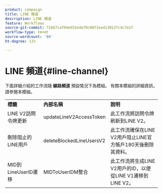 ```yaml
---
product: campaign
title: LINE 頻道
description: LINE 頻道
feature: Workflows
source-git-commit: 72467caf94e652ede70c00f1ea413012fc4c7e1f
workflow-type: tm+mt
source-wordcount: '94'
ht-degree: 11%

---
```



# LINE 頻道{#line-channel}

下面詳細介紹的工作流隨 **線路頻道** 預設情況下為模組。 有關本模組的詳細資訊，請參閱本模組。

<table> 
 <tbody> 
  <tr> 
   <td> <strong>標籤</strong><br /> </td> 
   <td> <strong>內部名稱</strong><br /> </td> 
   <td> <strong>說明</strong><br /> </td> 
  </tr> 
  <tr> 
   <td> <span class="uicontrol">LINE V2訪問令牌更新</span> <br /> </td> 
   <td> <span class="uicontrol">updateLineV2AccessToken</span> <br /> </td> 
   <td> 此工作流將訪問令牌刷新到LINE V2。<br /> </td> 
  </tr> 
  <tr> 
   <td> <span class="uicontrol">刪除阻止的LINE用戶</span> <br /> </td> 
   <td> <span class="uicontrol">deleteBlockedLineUsersV2</span> <br /> </td> 
   <td> 此工作流確保在LINE V2用戶阻止LINE官方帳戶180天後刪除其資料。<br /> </td> 
  </tr> 
  <tr> 
   <td> <span class="uicontrol">MID到LineUserID遷移</span> <br /> </td> 
   <td> <span class="uicontrol">MIDToUserIDM整合</span> <br /> </td> 
   <td> 此工作流將生成LINE V2用戶的ID，以便從LINE V1遷移到LINE V2。<br /> </td> 
  </tr> 
 </tbody> 
</table>

